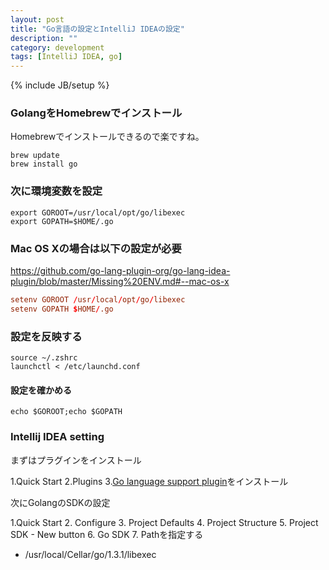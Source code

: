 ```yaml
---
layout: post
title: "Go言語の設定とIntelliJ IDEAの設定"
description: ""
category: development
tags: [IntelliJ IDEA, go]
---
```

{% include JB/setup %}

### GolangをHomebrewでインストール

Homebrewでインストールできるので楽ですね。

```Terminal
brew update
brew install go
```
### 次に環境変数を設定

```zsh:.zshrc
export GOROOT=/usr/local/opt/go/libexec
export GOPATH=$HOME/.go
```

### Mac OS Xの場合は以下の設定が必要

https://github.com/go-lang-plugin-org/go-lang-idea-plugin/blob/master/Missing%20ENV.md#--mac-os-x

```launchd.conf
setenv GOROOT /usr/local/opt/go/libexec
setenv GOPATH $HOME/.go
```

### 設定を反映する

```Terminal
source ~/.zshrc
launchctl < /etc/launchd.conf
```

#### 設定を確かめる
```Terminal
echo $GOROOT;echo $GOPATH
```

### Intellij IDEA setting

まずはプラグインをインストール

1.Quick Start
2.Plugins
3.[Go language support plugin](https://github.com/go-lang-plugin-org/go-lang-idea-plugin)をインストール

次にGolangのSDKの設定

1.Quick Start
2. Configure
3. Project Defaults
4. Project Structure
5. Project SDK - New button
6. Go SDK
7. Pathを指定する
  - /usr/local/Cellar/go/1.3.1/libexec

